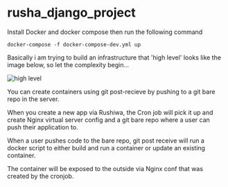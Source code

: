 # rusha_django_project

Install Docker and docker compose then run the following command

`docker-compose -f docker-compose-dev.yml up`

Basically i am trying to build an infrastructure that 'high level' looks like the image below, so let the complexity begin...

![high level](https://www.canva.com/design/DAFSsKoNgIc/z-dQVGjoSVN70J9gv8fg3Q/view?utm_content=DAFSsKoNgIc&utm_campaign=designshare&utm_medium=link2&utm_source=sharebutton)


You can create containers using git post-recieve by pushing to a git bare repo in the server.

When you create a new app via Rushiwa, the Cron job will pick it up and create Nginx virtual server config and a git bare repo where a user can push their application to. 

When a user pushes code to the bare repo,  git post receive will run a docker script to either build and run a container or update an existing container. 

The container will be exposed to the outside via Nginx conf that was created by the cronjob. 
